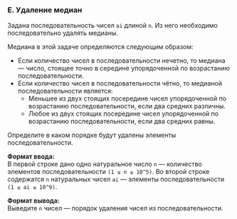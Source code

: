 ### E. Удаление медиан

Задана последовательность чисел `ai` длиной `n`. 
Из него необходимо последовательно удалять медианы.

Медиана в этой задаче определяются следующим образом:
- Если количество чисел в последовательности нечетно, то медиана — число, стоящее точно в середине упорядоченной по возрастанию последовательности.
- Если количество чисел в последовательности чётно, то медианой последовательности является:
  - Меньшее из двух стоящих посередине чисел упорядоченной по возрастанию последовательности, если два средних различны.
  - Любое из двух стоящих посередине чисел упорядоченной по возрастанию последовательности, если два средних равны.

Определите в каком порядке будут удалены элементы последовательности. 

**Формат ввода:**<br>
В первой строке дано одно натуральное число `n` — количество элементов последовательности `(1 ≤ n ≤ 10^5)`.
Во второй строке содержатся `n` натуральных чисел `ai` — элементы последовательности `(1 ≤ ai ≤ 10^9)`.

**Формат вывода:**<br>
Выведите `n` чисел — порядок удаления чисел из последовательности.